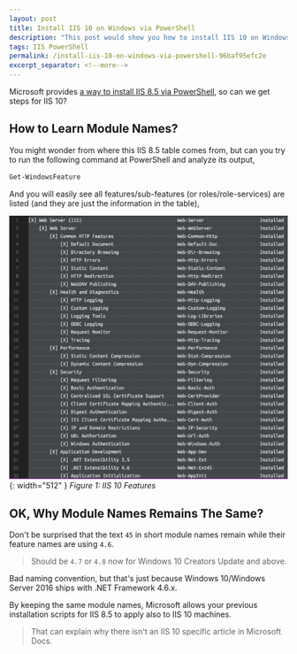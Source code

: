 ```yaml
---
layout: post
title: Install IIS 10 on Windows via PowerShell
description: "This post would show you how to install IIS 10 on Windows 10/Windows Server 2016 via PowerShell."
tags: IIS PowerShell
permalink: /install-iis-10-on-windows-via-powershell-96baf95efc2e
excerpt_separator: <!--more-->
---
```


Microsoft provides [a way to install IIS 8.5 via PowerShell](https://docs.microsoft.com/iis/install/installing-iis-85/installing-iis-85-on-windows-server-2012-r2#modules-in-iis-85), so can we get steps for IIS 10?

<!--more-->

## How to Learn Module Names?
You might wonder from where this IIS 8.5 table comes from, but can you try to run the following command at PowerShell and analyze its output,

``` powershell
Get-WindowsFeature
```

And you will easily see all features/sub-features (or roles/role-services) are listed (and they are just the information in the table),

![img-description](/images/iis85-features.png){: width="512" }
_Figure 1: IIS 10 Features_

## OK, Why Module Names Remains The Same?

Don't be surprised that the text `45` in short module names remain while their feature names are using `4.6`.

> Should be `4.7` or `4.8` now for Windows 10 Creators Update and above.

Bad naming convention, but that's just because Windows 10/Windows Server 2016 ships with .NET Framework 4.6.x.

By keeping the same module names, Microsoft allows your previous installation scripts for IIS 8.5 to apply also to IIS 10 machines.

> That can explain why there isn't an IIS 10 specific article in Microsoft Docs.
